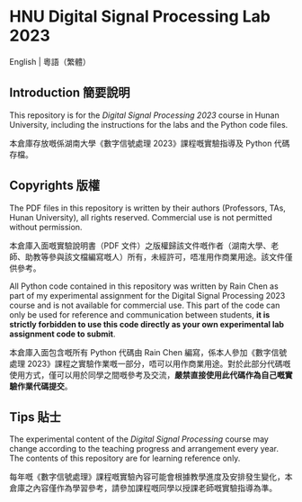 # HNU Digital Signal Processing Lab 2023

English | 粵語（繁體）

## Introduction 簡要說明

This repository is for the *Digital Signal Processing 2023* course in Hunan University, including the instructions for the labs and the Python code files.

本倉庫存放嘅係湖南大學《數字信號處理 2023》課程嘅實驗指導及 Python 代碼存檔。

## Copyrights 版權

The PDF files in this repository is written by their authors (Professors, TAs, Hunan University), all rights reserved. Commercial use is not permitted without permission.

本倉庫入面嘅實驗說明書（PDF 文件）之版權歸該文件嘅作者（湖南大學、老師、助教等參與該文檔編寫嘅人）所有，未經許可，唔准用作商業用途。該文件僅供參考。

All Python code contained in this repository was written by Rain Chen as part of my experimental assignment for the Digital Signal Processing 2023 course and is not available for commercial use. This part of the code can only be used for reference and communication between students, **it is strictly forbidden to use this code directly as your own experimental lab assignment code to submit**.

本倉庫入面包含嘅所有 Python 代碼由 Rain Chen 編寫，係本人參加《數字信號處理 2023》課程之實驗作業嘅一部分，唔可以用作商業用途。對於此部分代碼嘅使用方式，僅可以用於同學之間嘅參考及交流，**嚴禁直接使用此代碼作為自己嘅實驗作業代碼提交**。

## Tips 貼士

The experimental content of the *Digital Signal Processing* course may change according to the teaching progress and arrangement every year. The contents of this repository are for learning reference only.

每年嘅《數字信號處理》課程嘅實驗內容可能會根據教學進度及安排發生變化，本倉庫之內容僅作為學習參考，請參加課程嘅同學以授課老師嘅實驗指導為準。

